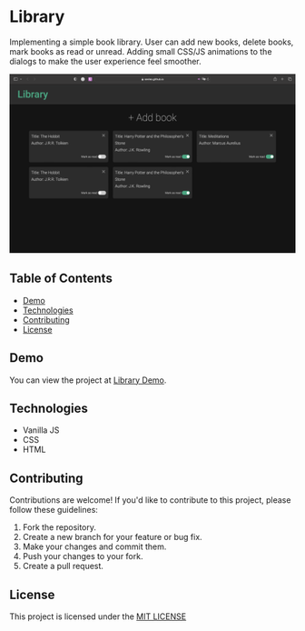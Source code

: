 
# Library

Implementing a simple book library. User can add new books, delete books, mark books as read or unread. Adding small CSS/JS animations to the dialogs to make the user experience feel smoother.


![Home page screenshot](demo.png)


## Table of Contents

- [Demo](#demo)
- [Technologies](#technologies)
- [Contributing](#contributing)
- [License](#license)


## Demo

You can view the project at [Library Demo](https://sevleo.github.io/library/).


## Technologies

- Vanilla JS
- CSS
- HTML


## Contributing

 Contributions are welcome! If you'd like to contribute to this project, please follow these guidelines:

 1. Fork the repository.
 2. Create a new branch for your feature or bug fix.
 3. Make your changes and commit them.
 4. Push your changes to your fork.
 5. Create a pull request.


## License

 This project is licensed under the [MIT LICENSE](./LICENSE)
